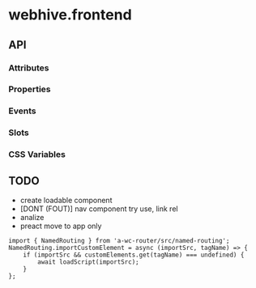 # webhive.frontend

## API

### Attributes

### Properties

### Events

### Slots

### CSS Variables

## TODO
* create loadable component
* [DONT (FOUT)] nav component try use, link rel
* analize
* preact move to app only
```
import { NamedRouting } from 'a-wc-router/src/named-routing';
NamedRouting.importCustomElement = async (importSrc, tagName) => {
    if (importSrc && customElements.get(tagName) === undefined) {
        await loadScript(importSrc);
    }
};
```

